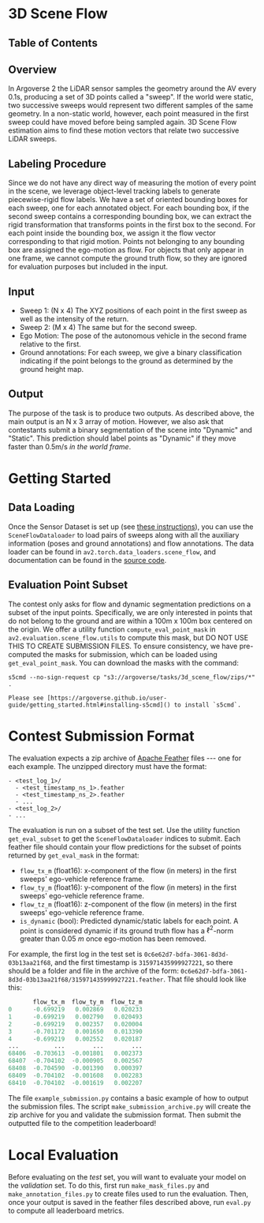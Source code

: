 # 3D Scene Flow

## Table of Contents

<!-- toc -->

## Overview

In Argoverse 2 the LiDAR sensor samples the geometry around the AV every 0.1s, producing a set of 3D points called a "sweep". If the world were static, two successive sweeps would represent two different samples of the same geometry. In a non-static world, however, each point measured in the first sweep could have moved before being sampled again. 3D Scene Flow estimation aims to find these motion vectors that relate two successive LiDAR sweeps.

## Labeling Procedure

Since we do not have any direct way of measuring the motion of every point in the scene, we leverage object-level tracking labels to generate piecewise-rigid flow labels. We have a set of oriented bounding boxes for each sweep, one for each annotated object. For each bounding box, if the second sweep contains a corresponding bounding box, we can extract the rigid transformation that transforms points in the first box to the second. For each point inside the bounding box, we assign it the flow vector corresponding to that rigid motion. Points not belonging to any bounding box are assigned the ego-motion as flow. For objects that only appear in one frame, we cannot compute the ground truth flow, so they are ignored for evaluation purposes but included in the input.

## Input

- Sweep 1: (N x 4) The XYZ positions of each point in the first sweep as well as the intensity of the return.
- Sweep 2: (M x 4) The same but for the second sweep.
- Ego Motion: The pose of the autonomous vehicle in the second frame relative to the first.
- Ground annotations: For each sweep, we give a binary classification indicating if the point belongs to the ground as determined by the ground height map.

## Output

The purpose of the task is to produce two outputs. As described above, the main output is an N x 3 array of motion. However, we also ask that contestants submit a binary segmentation of the scene into "Dynamic" and "Static". This prediction should label points as "Dynamic" if they move faster than 0.5m/s *in the world frame*.

# Getting Started

## Data Loading

Once the Sensor Dataset is set up (see [these instructions](https://argoverse.github.io/user-guide/getting_started.html#downloading-the-data)), you can use the `SceneFlowDataloader` to load pairs of sweeps along with all the auxiliary information (poses and ground annotations) and flow annotations. The data loader can be found in `av2.torch.data_loaders.scene_flow`, and documentation can be found in the [source code](https://github.com/argoverse/av2-api/blob/main/src/av2/torch/data_loaders/scene_flow.py).

## Evaluation Point Subset

The contest only asks for flow and dynamic segmentation predictions on a subset of the input points. Specifically, we are only interested in points that do not belong to the ground and are within a 100m x 100m box centered on the origin. We offer a utility function `compute_eval_point_mask` in `av2.evaluation.scene_flow.utils` to compute this mask, but DO NOT USE THIS TO CREATE SUBMISSION FILES. To ensure consistency, we have pre-computed the masks for submission, which can be loaded using `get_eval_point_mask`. You can download the masks with the command:

```terminal
s5cmd --no-sign-request cp "s3://argoverse/tasks/3d_scene_flow/zips/*" .
```

```admonish note
Please see [https://argoverse.github.io/user-guide/getting_started.html#installing-s5cmd]() to install `s5cmd`.
```

# Contest Submission Format

The evaluation expects a zip archive of [Apache Feather](https://arrow.apache.org/docs/python/feather.html) files --- one for each example. The unzipped directory must have the format:

```terminal
- <test_log_1>/
  - <test_timestamp_ns_1>.feather
  - <test_timestamp_ns_2>.feather
  - ...
- <test_log_2>/
- ...
```

The evaluation is run on a subset of the test set. Use the utility function `get_eval_subset` to get the `SceneFlowDataloader` indices to submit. Each feather file should contain your flow predictions for the subset of points returned by `get_eval_mask` in the format:

- `flow_tx_m` (float16): x-component of the flow (in meters) in the first sweeps' ego-vehicle reference frame.
- `flow_ty_m` (float16): y-component of the flow (in meters) in the first sweeps' ego-vehicle reference frame.
- `flow_tz_m` (float16): z-component of the flow (in meters) in the first sweeps' ego-vehicle reference frame.
- `is_dynamic` (bool): Predicted dynamic/static labels for each point. A point is considered dynamic if its ground truth flow has a $\ell^2$-norm greater than $0.05 \textit{ m}$ once ego-motion has been removed.


For example, the first log in the test set is `0c6e62d7-bdfa-3061-8d3d-03b13aa21f68`, and the first timestamp is `315971435999927221`, so there should be a folder and file in the archive of the form: `0c6e62d7-bdfa-3061-8d3d-03b13aa21f68/315971435999927221.feather`. That file should look like this:
```python
       flow_tx_m  flow_ty_m  flow_tz_m
0      -0.699219   0.002869   0.020233
1      -0.699219   0.002790   0.020493
2      -0.699219   0.002357   0.020004
3      -0.701172   0.001650   0.013390
4      -0.699219   0.002552   0.020187
...          ...        ...        ...
68406  -0.703613  -0.001801   0.002373
68407  -0.704102  -0.000905   0.002567
68408  -0.704590  -0.001390   0.000397
68409  -0.704102  -0.001608   0.002283
68410  -0.704102  -0.001619   0.002207
```
The file `example_submission.py` contains a basic example of how to output the submission files. The script `make_submission_archive.py` will create the zip archive for you and validate the submission format. Then submit the outputted file to the competition leaderboard!

# Local Evaluation

Before evaluating on the _test_ set, you will want to evaluate your model on the _validation_ set. To do this, first run `make_mask_files.py` and `make_annotation_files.py` to create files used to run the evaluation. Then, once your output is saved in the feather files described above, run `eval.py` to compute all leaderboard metrics.
